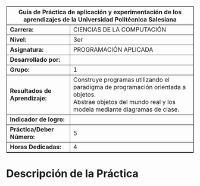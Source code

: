 <table border="1" cellspacing="0" cellpadding="5">
  <tr>
    <th colspan="2">Guía de Práctica de aplicación y experimentación de los aprendizajes de la Universidad Politécnica Salesiana</th>
  </tr>
  <tr>
    <td><strong>Carrera:</strong></td>
    <td>CIENCIAS DE LA COMPUTACIÓN</td>
  </tr>
  <tr>
    <td><strong>Nivel:</strong></td>
    <td>3er</td>
  </tr>
  <tr>
    <td><strong>Asignatura:</strong></td>
    <td>PROGRAMACIÓN APLICADA</td>
  </tr>
  <tr>
    <td><strong>Desarrollado por:</strong></td>
    <td></td>
  </tr>
  <tr>
    <td><strong>Grupo:</strong></td>
    <td>1</td>
  </tr>
  <tr>
    <td><strong>Resultados de Aprendizaje:</strong></td>
    <td>
      Construye programas utilizando el paradigma de programación orientada a objetos.<br>
      Abstrae objetos del mundo real y los modela mediante diagramas de clase.
    </td>
  </tr>
  <tr>
    <td><strong>Indicador de logro:</strong></td>
    <td></td>
  </tr>
  <tr>
    <td><strong>Práctica/Deber Número:</strong></td>
    <td>5</td>
  </tr>
  <tr>
    <td><strong>Horas Dedicadas:</strong></td>
    <td>4</td>
  </tr>
</table>

<h1>Descripción de la Práctica</h1>
